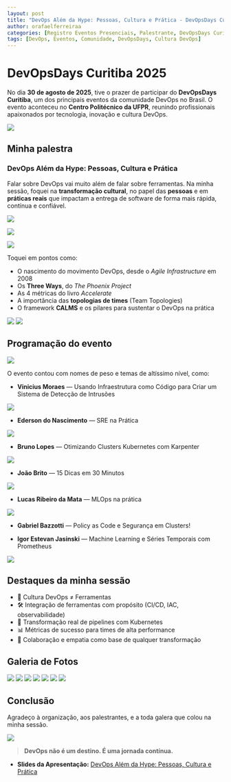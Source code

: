 ```yaml
---
layout: post
title: "DevOps Além da Hype: Pessoas, Cultura e Prática - DevOpsDays Curitiba 2025"
author: orafaelferreiraa
categories: [Registro Eventos Presenciais, Palestrante, DevOpsDays Curitiba 2025]
tags: [DevOps, Eventos, Comunidade, DevOpsDays, Cultura DevOps]
---
```


# DevOpsDays Curitiba 2025

No dia **30 de agosto de 2025**, tive o prazer de participar do **DevOpsDays Curitiba**, um dos principais eventos da comunidade DevOps no Brasil. O evento aconteceu no **Centro Politécnico da UFPR**, reunindo profissionais apaixonados por tecnologia, inovação e cultura DevOps.

![](https://stoblobcertificados011.blob.core.windows.net/imagens-blog/posts/DOD-Curitiba/1.png)

## Minha palestra

### DevOps Além da Hype: Pessoas, Cultura e Prática  
Falar sobre DevOps vai muito além de falar sobre ferramentas. Na minha sessão, foquei na **transformação cultural**, no papel das **pessoas** e em **práticas reais** que impactam a entrega de software de forma mais rápida, contínua e confiável.

![](https://stoblobcertificados011.blob.core.windows.net/imagens-blog/posts/DOD-Curitiba/1.jpg)

![](https://stoblobcertificados011.blob.core.windows.net/imagens-blog/posts/DOD-Curitiba/0.heic)

![](https://stoblobcertificados011.blob.core.windows.net/imagens-blog/posts/DOD-Curitiba/00.jpg)

Toquei em pontos como:
- O nascimento do movimento DevOps, desde o *Agile Infrastructure* em 2008
- Os **Three Ways**, do *The Phoenix Project*
- As 4 métricas do livro *Accelerate*
- A importância das **topologias de times** (Team Topologies)
- O framework **CALMS** e os pilares para sustentar o DevOps na prática

![](https://stoblobcertificados011.blob.core.windows.net/imagens-blog/posts/DOD-Curitiba/2.jpg)
![](https://stoblobcertificados011.blob.core.windows.net/imagens-blog/posts/DOD-Curitiba/3.jpg)

## Programação do evento

![](https://stoblobcertificados011.blob.core.windows.net/imagens-blog/posts/DOD-Curitiba/grade.png)

O evento contou com nomes de peso e temas de altíssimo nível, como:

- **Vinicius Moraes** — Usando Infraestrutura como Código para Criar um Sistema de Detecção de Intrusões  

![](https://stoblobcertificados011.blob.core.windows.net/imagens-blog/posts/DOD-Curitiba/vinicius.png)

- **Ederson do Nascimento** — SRE na Prática  

![](https://stoblobcertificados011.blob.core.windows.net/imagens-blog/posts/DOD-Curitiba/ederson.png)

- **Bruno Lopes** — Otimizando Clusters Kubernetes com Karpenter

![](https://stoblobcertificados011.blob.core.windows.net/imagens-blog/posts/DOD-Curitiba/bruno.jpg)  

- **João Brito** — 15 Dicas em 30 Minutos  

![](https://stoblobcertificados011.blob.core.windows.net/imagens-blog/posts/DOD-Curitiba/joao.png)

- **Lucas Ribeiro da Mata** — MLOps na prática  

![](https://stoblobcertificados011.blob.core.windows.net/imagens-blog/posts/DOD-Curitiba/lucas.png)

- **Gabriel Bazzotti** — Policy as Code e Segurança em Clusters!

[](https://stoblobcertificados011.blob.core.windows.net/imagens-blog/posts/DOD-Curitiba/gabriel.png)  

- **Igor Estevan Jasinski** — Machine Learning e Séries Temporais com Prometheus

![](https://stoblobcertificados011.blob.core.windows.net/imagens-blog/posts/DOD-Curitiba/igor.png)


## Destaques da minha sessão

- 🧠 Cultura DevOps ≠ Ferramentas  
- 🛠️ Integração de ferramentas com propósito (CI/CD, IAC, observabilidade)  
- 🚀 Transformação real de pipelines com Kubernetes  
- 📊 Métricas de sucesso para times de alta performance  
- 👥 Colaboração e empatia como base de qualquer transformação

## Galeria de Fotos

![](https://stoblobcertificados011.blob.core.windows.net/imagens-blog/posts/DOD-Curitiba/4.jpg)
![](https://stoblobcertificados011.blob.core.windows.net/imagens-blog/posts/DOD-Curitiba/5.jpg)
![](https://stoblobcertificados011.blob.core.windows.net/imagens-blog/posts/DOD-Curitiba/6.jpg)
![](https://stoblobcertificados011.blob.core.windows.net/imagens-blog/posts/DOD-Curitiba/7.jpg)
![](https://stoblobcertificados011.blob.core.windows.net/imagens-blog/posts/DOD-Curitiba/8.jpg)
![](https://stoblobcertificados011.blob.core.windows.net/imagens-blog/posts/DOD-Curitiba/9.jpg)
![](https://stoblobcertificados011.blob.core.windows.net/imagens-blog/posts/DOD-Curitiba/10.jpg)

## Conclusão

Agradeço à organização, aos palestrantes, e a toda galera que colou na minha sessão.

![](https://stoblobcertificados011.blob.core.windows.net/imagens-blog/posts/DOD-Curitiba/certificado.png)

> **DevOps não é um destino. É uma jornada contínua.**

- <i class="fa-regular fa-folder-open"></i> **Slides da Apresentação:** [DevOps Além da Hype: Pessoas, Cultura e Prática](https://stoblobcertificados011.blob.core.windows.net/palestras/DevOps-CRTB.pdf)
